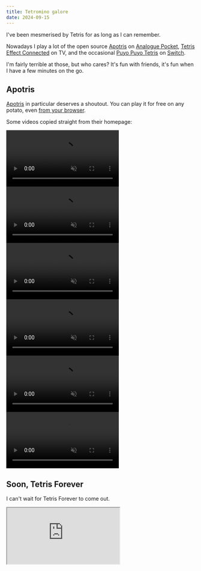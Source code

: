 ```yaml
---
title: Tetromino galore
date: 2024-09-15
---
```


I've been mesmerised by Tetris for as long as I can remember.

Nowadays I play a lot of the open source [Apotris](https://akouzoukos.com/apotris/) on [Analogue Pocket](https://www.analogue.co/pocket/),
[Tetris Effect Connected](https://www.tetriseffect.game/) on TV, and
the occasional [Puyo Puyo Tetris](https://puyo.sega.com/tetris/) on [Switch](https://www.nintendo.com/switch/).

I'm fairly terrible at those, but who cares? It's fun with friends, it's fun when I have a few minutes on the go.

## Apotris

[Apotris](https://akouzoukos.com/apotris/) in particular deserves a shoutout.
You can play it for free on any potato, even [from your browser](https://akouzoukos.com/apotris/play/).

Some videos copied straight from their homepage:

[<video class="half" src="/assets/apotris/demo1.webm" autoplay muted loop></video>](/assets/apotris/demo1.webm)
[<video class="half" src="/assets/apotris/demo2.webm" autoplay muted loop></video>](/assets/apotris/demo2.webm)
[<video class="half" src="/assets/apotris/demo3.webm" autoplay muted loop></video>](/assets/apotris/demo3.webm)
[<video class="half" src="/assets/apotris/demo4.webm" autoplay muted loop></video>](/assets/apotris/demo4.webm)
[<video class="half" src="/assets/apotris/demo5.webm" autoplay muted loop></video>](/assets/apotris/demo5.webm)
[<video class="half" src="/assets/apotris/demo6.webm" autoplay muted loop></video>](/assets/apotris/demo6.webm)

## Soon, Tetris Forever

I can't wait for Tetris Forever to come out.

<p><iframe
  loading="lazy"
  src="https://www.youtube-nocookie.com/embed/H_H8CNNMNec"
  allow="accelerometer;autoplay;clipboard-write;encrypted-media;gyroscope;picture-in-picture"
  allowfullscreen
></iframe></p>

